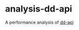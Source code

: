 # analysis-dd-api
A performance analysis of [dd-api](https://github.com/digitaldemocracy/dd-api/tree/main)
